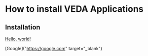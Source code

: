 # How to install VEDA Applications

## Installation

<a href="http://example.com/" target="_blank">Hello, world!</a>

[Google]("https://google.com" target="_blank")
